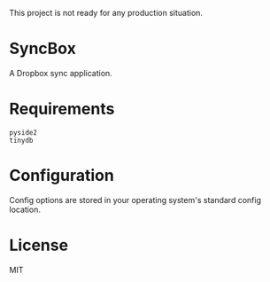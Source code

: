 This project is not ready for any production situation.

# SyncBox

A Dropbox sync application.


# Requirements

```
pyside2
tinydb
```

# Configuration

Config options are stored in your operating system's standard config location.

# License

MIT